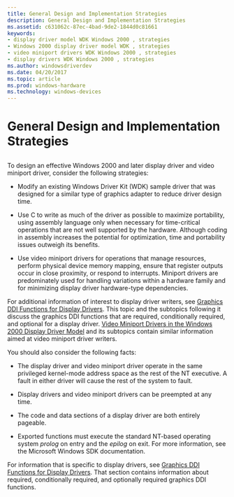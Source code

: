 ```yaml
---
title: General Design and Implementation Strategies
description: General Design and Implementation Strategies
ms.assetid: c631062c-87ec-4bad-9de2-1844d0c81661
keywords:
- display driver model WDK Windows 2000 , strategies
- Windows 2000 display driver model WDK , strategies
- video miniport drivers WDK Windows 2000 , strategies
- display drivers WDK Windows 2000 , strategies
ms.author: windowsdriverdev
ms.date: 04/20/2017
ms.topic: article
ms.prod: windows-hardware
ms.technology: windows-devices
---
```


# General Design and Implementation Strategies


## <span id="ddk_general_design_and_implementation_strategies_gg"></span><span id="DDK_GENERAL_DESIGN_AND_IMPLEMENTATION_STRATEGIES_GG"></span>


To design an effective Windows 2000 and later display driver and video miniport driver, consider the following strategies:

-   Modify an existing Windows Driver Kit (WDK) sample driver that was designed for a similar type of graphics adapter to reduce driver design time.

-   Use C to write as much of the driver as possible to maximize portability, using assembly language only when necessary for time-critical operations that are not well supported by the hardware. Although coding in assembly increases the potential for optimization, time and portability issues outweigh its benefits.

-   Use video miniport drivers for operations that manage resources, perform physical device memory mapping, ensure that register outputs occur in close proximity, or respond to interrupts. Miniport drivers are predominately used for handling variations within a hardware family and for minimizing display driver hardware-type dependencies.

For additional information of interest to display driver writers, see [Graphics DDI Functions for Display Drivers](graphics-ddi-functions-for-display-drivers.md). This topic and the subtopics following it discuss the graphics DDI functions that are required, conditionally required, and optional for a display driver. [Video Miniport Drivers in the Windows 2000 Display Driver Model](video-miniport-drivers-in-the-windows-2000-display-driver-model.md) and its subtopics contain similar information aimed at video miniport driver writers.

You should also consider the following facts:

-   The display driver and video miniport driver operate in the same privileged kernel-mode address space as the rest of the NT executive. A fault in either driver will cause the rest of the system to fault.

-   Display drivers and video miniport drivers can be preempted at any time.

-   The code and data sections of a display driver are both entirely pageable.

-   Exported functions must execute the standard NT-based operating system *prolog* on entry and the *epilog* on exit. For more information, see the Microsoft Windows SDK documentation.

For information that is specific to display drivers, see [Graphics DDI Functions for Display Drivers](graphics-ddi-functions-for-display-drivers.md). That section contains information about required, conditionally required, and optionally required graphics DDI functions.

 

 





